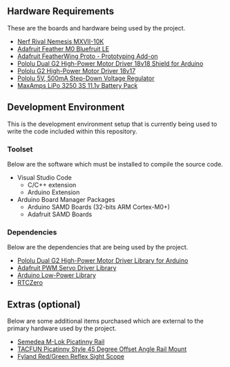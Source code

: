 ## Hardware Requirements
These are the boards and hardware being used by the project.
- [Nerf Rival Nemesis MXVII-10K](https://shop.hasbro.com/en-us/product/nerf-rival-nemesis-mxvii-10-k-blue:04E71588-5056-9047-F5B8-940FC9A5A209)
- [Adafruit Feather M0 Bluefruit LE](https://www.adafruit.com/product/2995)
- [Adafruit FeatherWing Proto - Prototyping Add-on](https://www.adafruit.com/product/2884)
- [Pololu Dual G2 High-Power Motor Driver 18v18 Shield for Arduino](https://www.pololu.com/product/2515)
- [Pololu G2 High-Power Motor Driver 18v17](https://www.pololu.com/product/2991)
- [Pololu 5V, 500mA Step-Down Voltage Regulator](https://www.pololu.com/product/2843)
- [MaxAmps LiPo 3250 3S 11.1v Battery Pack](https://www.maxamps.com/lipo-3250-3s-11-1v-battery-pack)

## Development Environment
This is the development environment setup that is currently being used to write the code included within this repository.

### Toolset
Below are the software which must be installed to compile the source code.
- Visual Studio Code
  - C/C++ extension
  - Arduino Extension
- Arduino Board Manager Packages
  - Arduino SAMD Boards (32-bits ARM Cortex-M0+)
  - Adafruit SAMD Boards

### Dependencies
Below are the dependencies that are being used by the project.
- [Pololu Dual G2 High-Power Motor Driver Library for Arduino](https://github.com/pololu/dual-g2-high-power-motor-shield)
- [Adafruit PWM Servo Driver Library](https://github.com/adafruit/Adafruit-PWM-Servo-Driver-Library)
- [Arduino Low-Power Library](https://github.com/arduino-libraries/ArduinoLowPower)
- [RTCZero](https://github.com/arduino-libraries/RTCZero)

## Extras (optional)
Below are some additional items purchased which are external to the primary hardware used by the project.
- [Semedea M-Lok Picatinny Rail](https://www.amazon.com/gp/product/B07PBV6SSJ)
- [TACFUN Picatinny Style 45 Degree Offset Angle Rail Mount](https://www.amazon.com/gp/product/B00RSMZGC0)
- [Fyland Red/Green Reflex Sight Scope](https://www.amazon.com/gp/product/B075MCP3WQ)
